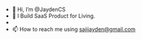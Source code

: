 - 👋 Hi, I’m @JaydenCS
- 👀 I Build SaaS Product for Living.
- 
- 📫 How to reach me using sajijayden@gmail.com

<!---
JaydenCS/JaydenCS is a ✨ special ✨ repository because its `README.md` (this file) appears on your GitHub profile.
You can click the Preview link to take a look at your changes.
--->
